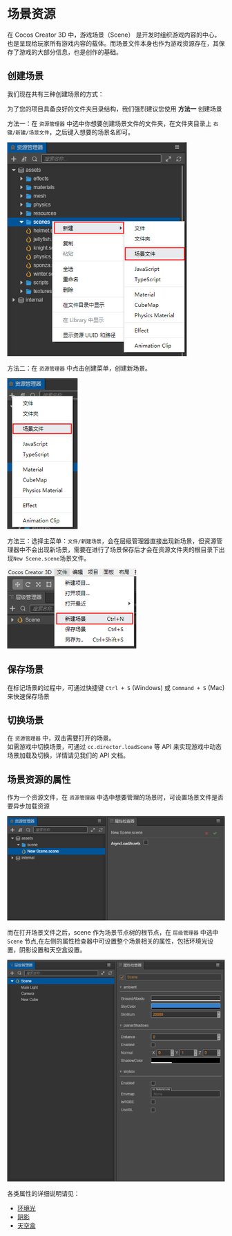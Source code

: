 # 场景资源

在 Cocos Creator 3D 中，游戏场景（Scene） 是开发时组织游戏内容的中心，也是呈现给玩家所有游戏内容的载体。而场景文件本身也作为游戏资源存在，其保存了游戏的大部分信息，也是创作的基础。

## 创建场景

我们现在共有三种创建场景的方式：

为了您的项目具备良好的文件夹目录结构，我们强烈建议您使用 **方法一** 创建场景

方法一：在 `资源管理器` 中选中你想要创建场景文件的文件夹，在文件夹目录上
`右键/新建/场景文件`，之后键入想要的场景名即可。

![](scene/new_scene_1.png)

方法二：在 `资源管理器` 中点击创建菜单，创建新场景。

![](scene/new_scene_2.png)

方法三：选择主菜单：`文件/新建场景`，会在层级管理器直接出现新场景，但资源管理器中不会出现新场景，需要在进行了场景保存后才会在资源文件夹的根目录下出现`New Scene.scene`场景文件。

![](scene/new_scene_3.png)

## 保存场景

在标记场景的过程中，可通过快捷键 `Ctrl + S` (Windows) 或 `Command + S` (Mac) 来快速保存场景

## 切换场景

在 `资源管理器` 中，双击需要打开的场景。<br>
如需游戏中切换场景，可通过 `cc.director.loadScene` 等 API 来实现游戏中动态场景加载及切换，详情请见我们的 API 文档。

## 场景资源的属性

作为一个资源文件，在 `资源管理器` 中选中想要管理的场景时，可设置场景文件是否要异步加载资源

![](scene/scene_set.png)

而在打开场景文件之后，scene 作为场景节点树的根节点，在 `层级管理器` 中选中 `Scene` 节点,在左侧的属性检查器中可设置整个场景相关的属性，包括环境光设置，阴影设置和天空盒设置。

![](scene/scene_node_set.png)

各类属性的详细说明请见：
- [环境光](../concepts/scene/ambient.md)
- [阴影](../concepts/scene/shadow.md)
- [天空盒](../concepts/scene/skybox.md)

